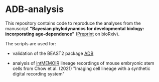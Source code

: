 # ADB-analysis

This repository contains code to reproduce the analyses from the manuscript **"Bayesian phylodynamics for developmental biology: incorporating age-dependence"** ([Preprint](https://doi.org/10.1101/2025.08.28.672870) on bioRxiv).

The scripts are used for:

-   validation of the BEAST2 package [ADB](https://github.com/pilarskj/ADB)

-   analysis of [intMEMOIR](https://doi.org/10.1126/science.abb3099) lineage recordings of mouse embryonic stem cells from Chow et al. (2021) "Imaging cell lineage with a synthetic digital recording system"
